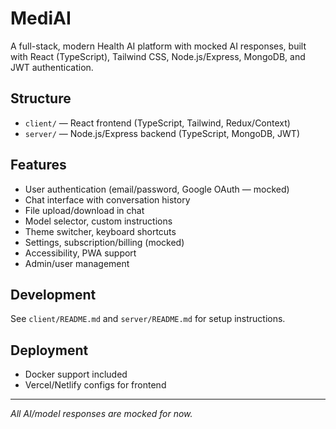 # MediAI

A full-stack, modern Health AI platform with mocked AI responses, built with React (TypeScript), Tailwind CSS, Node.js/Express, MongoDB, and JWT authentication.

## Structure
- `client/` — React frontend (TypeScript, Tailwind, Redux/Context)
- `server/` — Node.js/Express backend (TypeScript, MongoDB, JWT)

## Features
- User authentication (email/password, Google OAuth — mocked)
- Chat interface with conversation history
- File upload/download in chat
- Model selector, custom instructions
- Theme switcher, keyboard shortcuts
- Settings, subscription/billing (mocked)
- Accessibility, PWA support
- Admin/user management

## Development
See `client/README.md` and `server/README.md` for setup instructions.

## Deployment
- Docker support included
- Vercel/Netlify configs for frontend

---
_All AI/model responses are mocked for now._
